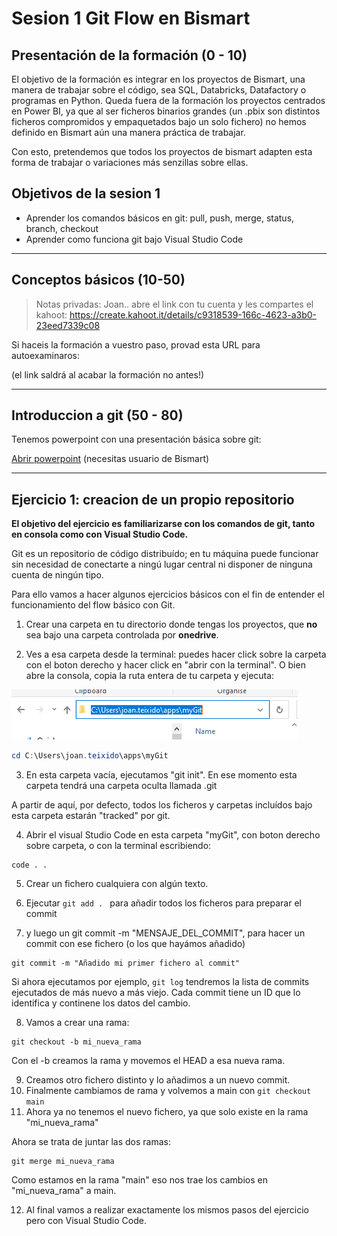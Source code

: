 # Sesion 1 Git Flow en Bismart

## Presentación de la formación (0 - 10)

El objetivo de la formación es integrar en los proyectos de Bismart, una manera de trabajar sobre el código, sea SQL, Databricks, Datafactory o programas en Python. Queda fuera de la formación los proyectos centrados en Power BI, ya que al ser ficheros binarios grandes (un .pbix son distintos ficheros compromidos y empaquetados bajo un solo fichero) no hemos definido en Bismart aún una manera práctica de trabajar. 

Con esto, pretendemos que todos los proyectos de bismart adapten esta forma de trabajar o variaciones más senzillas sobre ellas. 

## Objetivos de la sesion 1

* Aprender los comandos básicos en git: pull, push, merge, status, branch, checkout
* Aprender como funciona git bajo Visual Studio Code

----
## Conceptos básicos (10-50)

>Notas privadas: Joan.. abre el link con tu cuenta y les compartes el kahoot: https://create.kahoot.it/details/c9318539-166c-4623-a3b0-23eed7339c08


Si haceis la formación a vuestro paso, provad esta URL para autoexaminaros:

(el link saldrá al acabar la formación no antes!)

----
## Introduccion a git (50 - 80)

Tenemos powerpoint con una presentación básica sobre git:

[Abrir powerpoint](https://bismartbiss.sharepoint.com/:p:/r/Formacion/Documentos%20Formacion/FORMACI%C3%93N%20INTERNA%202019/Operaciones/Formaci%C3%B3n%20Repositorio%20Git/Introduccion%20GIT.pptx?d=wd8c23ca46ff84b609f3e013c436870dd&csf=1&web=1&e=iOWpCp) (necesitas usuario de Bismart) 

----

## Ejercicio 1: creacion de un propio repositorio

**El objetivo del ejercicio es familiarizarse con los comandos de git, tanto en consola como con Visual Studio Code.**

Git es un repositorio de código distribuído; en tu máquina puede funcionar sin necesidad de conectarte a ningú lugar central ni disponer de ninguna cuenta de ningún tipo. 

Para ello vamos a hacer algunos ejercicios básicos con el fin de entender el funcionamiento del flow básico con Git. 

1. Crear una carpeta en tu directorio donde tengas los proyectos, que **no** sea bajo una carpeta controlada por **onedrive**.

2. Ves a esa carpeta desde la terminal: puedes hacer click sobre la carpeta con el boton derecho y hacer click en "abrir con la terminal". O bien abre la consola, copia la ruta entera de tu carpeta y ejecuta: 

![](images/20230424171552.png)
```powershell
cd C:\Users\joan.teixido\apps\myGit
````

3. En esta carpeta vacía, ejecutamos "git init". En ese momento esta carpeta tendrá una carpeta oculta llamada .git

A partir de aquí, por defecto, todos los ficheros y carpetas incluídos bajo esta carpeta estarán "tracked" por git. 

4. Abrir el visual Studio Code en esta carpeta "myGit", con boton derecho sobre carpeta, o con la terminal escribiendo: 

```
code . .
```

5. Crear un fichero cualquiera con algún texto. 
6. Ejecutar ``` git add .  ``` para añadir todos los ficheros para preparar el commit 

7. y luego un git commit -m "MENSAJE_DEL_COMMIT", para hacer un commit con ese fichero (o los que hayámos añadido)

```
git commit -m "Añadido mi primer fichero al commit"
```

Si ahora ejecutamos por ejemplo, ```git log``` tendremos la lista de commits ejecutados de más nuevo a más viejo. Cada commit tiene un ID que lo identifica y continene los datos del cambio. 


8. Vamos a crear una rama:

``` 
git checkout -b mi_nueva_rama
```

Con el -b creamos la rama y movemos el HEAD a esa nueva rama.

9. Creamos otro fichero distinto y lo añadimos a un nuevo commit. 
10. Finalmente cambiamos de rama y volvemos a main con ```git checkout main```
11. Ahora ya no tenemos el nuevo fichero, ya que solo existe en la rama "mi_nueva_rama"

Ahora se trata de juntar las dos ramas:

```
git merge mi_nueva_rama
```

Como estamos en la rama "main" eso nos trae los cambios en "mi_nueva_rama" a main. 

12. Al final vamos a realizar exactamente los mismos pasos del ejercicio pero con Visual Studio Code.









